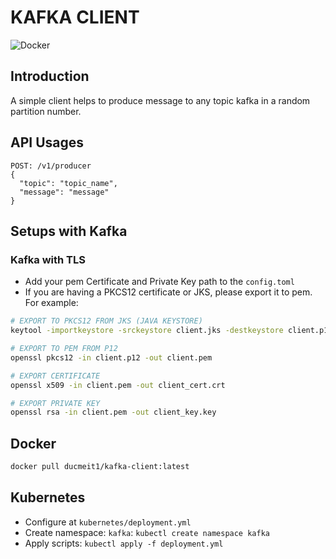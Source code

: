 # KAFKA CLIENT

![Docker](https://github.com/ducmeit1/kafka-client/workflows/Docker/badge.svg?branch=master)

## Introduction

A simple client helps to produce message to any topic kafka in a random partition number.

## API Usages
```
POST: /v1/producer
{
  "topic": "topic_name",
  "message": "message"
}
```

## Setups with Kafka

### Kafka with TLS

- Add your pem Certificate and Private Key path to the `config.toml`
- If you are having a PKCS12 certificate or JKS, please export it to pem. For example:
```bash
# EXPORT TO PKCS12 FROM JKS (JAVA KEYSTORE)
keytool -importkeystore -srckeystore client.jks -destkeystore client.p12 -srcstoretype jks -deststoretype pkcs12

# EXPORT TO PEM FROM P12
openssl pkcs12 -in client.p12 -out client.pem

# EXPORT CERTIFICATE
openssl x509 -in client.pem -out client_cert.crt

# EXPORT PRIVATE KEY
openssl rsa -in client.pem -out client_key.key
```

## Docker
```bash
docker pull ducmeit1/kafka-client:latest 
```

## Kubernetes

- Configure at `kubernetes/deployment.yml`
- Create namespace: `kafka`: `kubectl create namespace kafka`
- Apply scripts: `kubectl apply -f deployment.yml`
